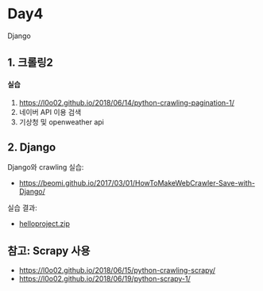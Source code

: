 # Day4

Django

## 1. 크롤링2

#### 실습

1. https://l0o02.github.io/2018/06/14/python-crawling-pagination-1/
2. 네이버 API 이용 검색
3. 기상청 및 openweather api


## 2. Django

Django와 crawling 실습:
 - https://beomi.github.io/2017/03/01/HowToMakeWebCrawler-Save-with-Django/

실습 결과:
 - [helloproject.zip](./helloproject.zip)


## 참고: Scrapy 사용

 - https://l0o02.github.io/2018/06/15/python-crawling-scrapy/
 - https://l0o02.github.io/2018/06/19/python-scrapy-1/
